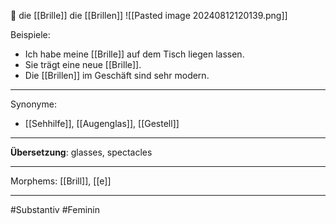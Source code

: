🔴 die [[Brille]]
die [[Brillen]]
![[Pasted image 20240812120139.png]]

Beispiele:

- Ich habe meine [[Brille]] auf dem Tisch liegen lassen.
- Sie trägt eine neue [[Brille]].
- Die [[Brillen]] im Geschäft sind sehr modern.

---

Synonyme:

- [[Sehhilfe]], [[Augenglas]], [[Gestell]]

---

**Übersetzung**: glasses, spectacles

---

Morphems:
[[Brill]], [[e]]

---

#Substantiv #Feminin
